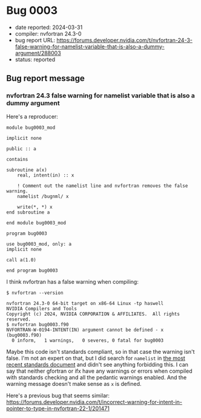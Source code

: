 # Bug 0003

- date reported: 2024-03-31
- compiler: nvfortran 24.3-0
- bug report URL: <https://forums.developer.nvidia.com/t/nvfortran-24-3-false-warning-for-namelist-variable-that-is-also-a-dummy-argument/288003>
- status: reported

## Bug report message

### nvfortran 24.3 false warning for namelist variable that is also a dummy argument

Here's a reproducer:

    module bug0003_mod

    implicit none

    public :: a

    contains

    subroutine a(x)
        real, intent(in) :: x
        
        ! Comment out the namelist line and nvfortran removes the false warning.
        namelist /bugnml/ x
        
        write(*, *) x
    end subroutine a

    end module bug0003_mod

    program bug0003

    use bug0003_mod, only: a
    implicit none

    call a(1.0)

    end program bug0003

I think nvfortran has a false warning when compiling:

    $ nvfortran --version
    
    nvfortran 24.3-0 64-bit target on x86-64 Linux -tp haswell 
    NVIDIA Compilers and Tools
    Copyright (c) 2024, NVIDIA CORPORATION & AFFILIATES.  All rights reserved.
    $ nvfortran bug0003.f90 
    NVFORTRAN-W-0194-INTENT(IN) argument cannot be defined - x (bug0003.f90)
      0 inform,   1 warnings,   0 severes, 0 fatal for bug0003

Maybe this code isn't standards compliant, so in that case the warning isn't false. I'm not an expert on that, but I did search for `namelist` in [the most recent standards document](https://j3-fortran.org/doc/year/24/24-007.pdf) and didn't see anything forbidding this. I can say that neither gfortran or ifx have any warnings or errors when compiled with standards checking and all the pedantic warnings enabled. And the warning message doesn't make sense as `x` is defined.

Here's a previous bug that seems similar: <https://forums.developer.nvidia.com/t/incorrect-warning-for-intent-in-pointer-to-type-in-nvfortran-22-1/201471>
